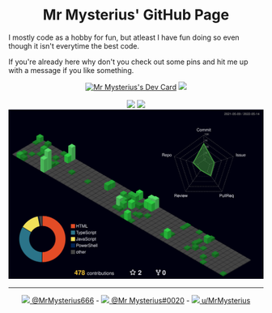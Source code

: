<h1 align="center">Mr Mysterius' GitHub Page</h1>

I mostly code as a hobby for fun, but atleast I have fun doing so even though it isn't everytime the best code.

If you're already here why don't you check out some pins and hit me up with a message if you like something.

<div align="center">
  <a href="https://app.daily.dev/mrmysterius"><img src="https://api.daily.dev/devcards/acce68fe79c14518955f09669a57dcdb.png?r=mpu" height="320px" alt="Mr Mysterius's Dev Card" /></a>
  <img src="https://github-readme-stats.vercel.app/api/wakatime?username=MrMysterius&theme=dark" height="320px">
</div>
  
<br>
  
<div align="center">
  <img height="156px" src="https://github-readme-stats.vercel.app/api?username=mrmysterius&show_icons=true&theme=dark&count_private=true&cache_seconds=1800&include_all_commits=true">
  <img height="156px" src="https://github-readme-stats.vercel.app/api/top-langs/?username=mrmysterius&layout=compact&theme=dark">
</div>

<div align="center">
  <img src="./profile-3d-contrib/profile-night-green.svg" width="600px">
</div>

---

<div align="center">
  
  [<img src="https://abs.twimg.com/favicons/twitter.2.ico" height="15px"> @MrMysterius666](https://twitter.com/MrMysterius666) - [<img src="https://discord.com/assets/847541504914fd33810e70a0ea73177e.ico" height="15px"> @Mr Mysterius#0020](https://discord.nohobbysfound.net) - [<img src="https://www.redditstatic.com/desktop2x/img/favicon/favicon-32x32.png" height="15px"> u/MrMysterius](https://www.reddit.com/user/MrMysterius)

</div>
